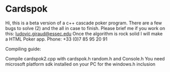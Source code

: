 # Cardspok
Hi, this is a beta version of a c++ cascade poker program. There are a few bugs to solve (2) and the all in case to finish.
Please brief me if you work on this: ludovic.giraud@essec.edu
Once the algorithm is rock solid I will make a HTML Poker app.
Phone: +33 (0)7 85 95 20 91

Compiling guide:

Compile cardspok2.cpp with cardspok.h random.h and Console.h 
You need microsoft platform sdk installed on your PC for the windows.h inclusion
